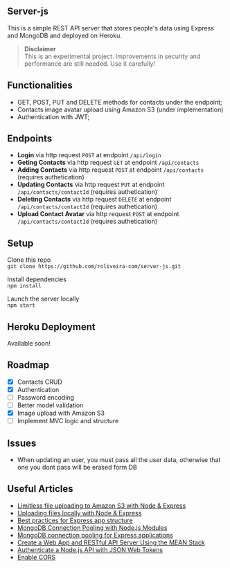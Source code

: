 ## Server-js
This is a simple REST API server that stores people's data using Express and MongoDB and deployed on Heroku.  

> **Disclaimer**  
> This is an experimental project. Improvements in security and performance are still needed. Use it carefully!

## Functionalities
- GET, POST, PUT and DELETE methods for contacts under the endpoint;
- Contacts image avatar upload using Amazon S3 (under implementation)
- Authentication with JWT;

## Endpoints
- **Login** via http request `POST` at endpoint `/api/login`
- **Geting Contacts** via http request `GET` at endpoint `/api/contacts`
- **Adding Contacts** via http request `POST` at endpoint `/api/contacts` (requires authetication)
- **Updating Contacts** via http request `PUT` at endpoint `/api/contacts/contactId` (requires authetication)
- **Deleting Contacts** via http request `DELETE` at endpoint `/api/contacts/contactId` (requires authetication)
- **Upload Contact Avatar** via http request `POST` at endpoint `/api/contacts/contactId` (requires authetication)

## Setup
Clone this repo  
`git clone https://github.com/roliveira-com/server-js.git`  

Install dependencies  
`npm install`  

Launch the server locally  
`npm start`  

## Heroku Deployment
Available soon!

## Roadmap
- [x] Contacts CRUD
- [x] Authentication
- [ ] Password encoding
- [ ] Better model validation
- [x] Image upload with Amazon S3
- [ ] Implement MVC logic and structure

## Issues

- When updating an user, you must pass all the user data, otherwise that one you dont pass will be erased form DB 

## Useful Articles
- [Limitless file uploading to Amazon S3 with Node & Express](https://www.terlici.com/2015/05/23/uploading-files-S3.html)
- [Uploading files locally with Node & Express](https://www.terlici.com/2015/05/16/uploading-files-locally.html)
- [Best practices for Express app structure](https://www.terlici.com/2014/08/25/best-practices-express-structure.html)
- [MongoDB Connection Pooling with Node.js Modules](https://wesleytsai.io/2015/08/02/mongodb-connection-pooling-in-nodejs/)
- [MongoDB connection pooling for Express applications](https://blog.mlab.com/2017/05/mongodb-connection-pooling-for-express-applications/)
- [Create a Web App and RESTful API Server Using the MEAN Stack](https://devcenter.heroku.com/articles/mean-apps-restful-api)
- [Authenticate a Node.js API with JSON Web Tokens](https://scotch.io/tutorials/authenticate-a-node-js-api-with-json-web-tokens)
- [Enable CORS](https://github.com/expressjs/cors#simple-usage-enable-all-cors-requests)

